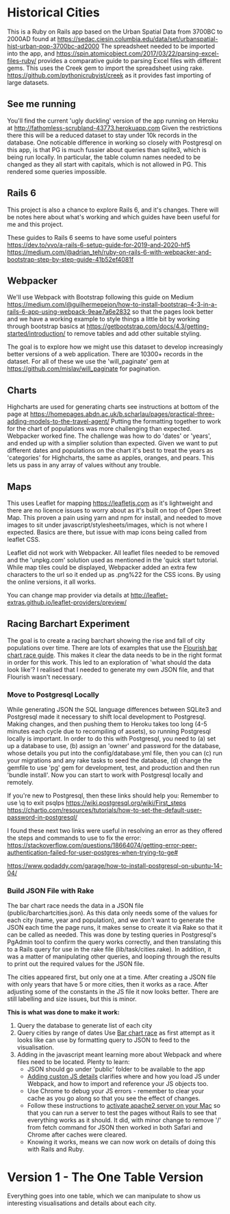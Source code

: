 # Historical Cities 

This is a Ruby on Rails app based on the Urban Spatial Data from 3700BC to 2000AD found at https://sedac.ciesin.columbia.edu/data/set/urbanspatial-hist-urban-pop-3700bc-ad2000 The spreadsheet needed to be imported into the app, and https://spin.atomicobject.com/2017/03/22/parsing-excel-files-ruby/ provides a comparative guide to parsing Excel files with different gems. This uses the Creek gem to import the spreadsheet using rake. https://github.com/pythonicrubyist/creek as it provides fast importing of large datasets.

## See me running
You'll find the current 'ugly duckling' version of the app running on Heroku at http://fathomless-scrubland-43773.herokuapp.com Given the restrictions there this will be a reduced dataset to stay under 10k records in the database. One noticable difference in working so closely with Postgresql on this app, is that PG is much fussier about queries than sqlite3, which is being run locally. In particular, the table column names needed to be changed as they all start with capitals, which is not allowed in PG. This rendered some queries impossible.

## Rails 6
This project is also a chance to explore Rails 6, and it's changes. There will be notes here about what's working and which guides have been useful for me and this project. 

These guides to Rails 6 seems to have some useful pointers
https://dev.to/vvo/a-rails-6-setup-guide-for-2019-and-2020-hf5 
https://medium.com/@adrian_teh/ruby-on-rails-6-with-webpacker-and-bootstrap-step-by-step-guide-41b52ef4081f 

## Webpacker
We'll use Webpack with Bootstrap following this guide on Medium https://medium.com/@guilhermepejon/how-to-install-bootstrap-4-3-in-a-rails-6-app-using-webpack-9eae7a6e2832 so that the pages look better and we have a working example to style things a little bit by working through bootstrap basics at https://getbootstrap.com/docs/4.3/getting-started/introduction/ to remove tables and add other suitable styling. 

The goal is to explore how we might use this dataset to develop increasingly better versions of a web application. There are 10300+ records in the dataset.
For all of these we use the 'will_paginate' gem at https://github.com/mislav/will_paginate for pagination.

## Charts
Highcharts are used for generating charts
see instructions at bottom of the page at
https://homepages.abdn.ac.uk/b.scharlau/pages/practical-three-adding-models-to-the-travel-agent/ 
Putting the formatting together to work for the chart of populations was more challenging than expected. Webpacker worked fine. The challenge was how to do 'dates' or 'years', and ended up with a simplier solution than expected. Given we want to put different dates and populations on the chart it's best to treat the years as 'categories' for Highcharts, the same as apples, oranges, and pears. This lets us pass in any array of values without any trouble.

## Maps
This uses Leaflet for mapping https://leafletjs.com as it's lightweight and there are no licence issues to worry about as it's built on top of Open Street Map. This proven a pain using yarn and npm for install, and needed to move images to sit under javascript/stylesheets/images, which is not where I expected. Basics are there, but issue with map icons being called from leaflet CSS.

Leaflet did not work with Webpacker. All leaflet files needed to be removed and the 'unpkg.com' solution used as mentioned in the 'quick start tutorial. While map tiles could be displayed, Webpacker added an extra few characters to the url so it ended up as .png%22 for the CSS icons. By using the online versions, it all works.

You can change map provider via details at http://leaflet-extras.github.io/leaflet-providers/preview/ 

## Racing Barchart Experiment
The goal is to create a racing barchart showing the rise and fall of city populations over time. There are lots of examples that use the [Flourish bar chart race guide](https://app.flourish.studio/@flourish/bar-chart-race#guide). This makes it clear the data needs to be in the right format in order for this work. This led to an exploration of 'what should the data look like'? I realised that I needed to generate my own JSON file, and that Flourish wasn't necessary.

### Move to Postgresql Locally
While generating JSON the SQL language differences between SQLite3 and Postgresql made it necessary to shift local development to Postgresql. Making changes, and then pushing them to Heroku takes too long (4-5 minutes each cycle due to recompiling of assets), so running Postgresql locally is important.
In order to do this with Postgresql, you need to (a) set up a database to use, (b) assign an 'owner' and password for the database, whose details you put into the config/database.yml file, then you can (c) run your migrations and any rake tasks to seed the database, (d) change the gemfile to use 'pg' gem for development, test, and production and then run 'bundle install'. Now you can start to work with Postgresql locally and remotely. 

If you're new to Postgresql, then these links should help you:
Remember to use \q to exit psqlps
https://wiki.postgresql.org/wiki/First_steps 
https://chartio.com/resources/tutorials/how-to-set-the-default-user-password-in-postgresql/ 

I found these next two links were useful in resolving an error as they offered the steps and commands to use to fix the error:
https://stackoverflow.com/questions/18664074/getting-error-peer-authentication-failed-for-user-postgres-when-trying-to-ge# 

https://www.godaddy.com/garage/how-to-install-postgresql-on-ubuntu-14-04/ 

### Build JSON File with Rake
The bar chart race needs the data in a JSON file (public/barchartcities.json). As this data only needs some of the values for each city (name, year and population), and we don't want to generate the JSON each time the page runs, it makes sense to create it via Rake so that it can be called as needed. This was done by testing queries in Postgresql's PgAdmin tool to confirm the query works correctly, and then translating this to a Rails query for use in the rake file (lib/task/cities.rake). In addition, it was a matter of manipulating other queries, and looping through the results to print out the required values for the JSON file.

The cities appeared first, but only one at a time. After creating a JSON file with only years that have 5 or more cities, then it works as a race. After adjusting some of the constants in the JS file it now looks better. There are still labelling and size issues, but this is minor.

**This is what was done to make it work:**
1. Query the database to generate list of each city
2. Query cities by range of dates
Use [Bar chart race](https://github.com/vicrazumov/bar-chart-race) as first attempt as it looks like can use by formatting query to JSON to feed to the visualisation.
3. Adding in the javascript meant learning more about Webpack and where files need to be located. Plenty to learn:
    * JSON should go under 'public' folder to be available to the app
    * [Adding custon JS details](https://dev.to/morinoko/adding-custom-javascript-in-rails-6-1ke6) clarifies where and how you load JS under Webpack, and how to import and reference your JS objects too.
    * Use Chrome to debug your JS errors - remember to clear your cache as you go along so that you see the effect of changes. 
    * Follow these instructions to [activate apache2 server on your Mac](https://websitebeaver.com/set-up-localhost-on-macos-high-sierra-apache-mysql-and-php-7-with-sslhttps) so that you can run a server to test the pages without Rails to see that everything works as it should. It did, with minor change to remove '/' from fetch command for JSON then worked in both Safari and Chrome after caches were cleared.
    * Knowing it works, means we can now work on details of doing this with Rails and Ruby.

# Version 1 - The One Table Version
Everything goes into one table, which we can manipulate to show us interesting visualisations and details about each city.



